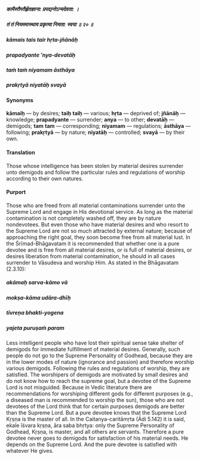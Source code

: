 ##### कामैस्तैस्तैर्हृतज्ञाना: प्रपद्यन्तेऽन्यदेवता: ।
##### तं तं नियममास्थाय प्रकृत्या नियता: स्वया ॥ २० ॥

##### kāmais tais tair hṛta-jñānāḥ
##### prapadyante ’nya-devatāḥ
##### taṁ taṁ niyamam āsthāya
##### prakṛtyā niyatāḥ svayā

#### Synonyms

**kāmaiḥ** — by desires; **taiḥ** **taiḥ** — various; **hṛta** — deprived of; **jñānāḥ** — knowledge; **prapadyante** — surrender; **anya** — to other; **devatāḥ** — demigods; **tam** **tam** — corresponding; **niyamam** — regulations; **āsthāya** — following; **prakṛtyā** — by nature; **niyatāḥ** — controlled; **svayā** — by their own.

#### Translation

Those whose intelligence has been stolen by material desires surrender unto demigods and follow the particular rules and regulations of worship according to their own natures.

#### Purport

Those who are freed from all material contaminations surrender unto the Supreme Lord and engage in His devotional service. As long as the material contamination is not completely washed off, they are by nature nondevotees. But even those who have material desires and who resort to the Supreme Lord are not so much attracted by external nature; because of approaching the right goal, they soon become free from all material lust. In the Śrīmad-Bhāgavatam it is recommended that whether one is a pure devotee and is free from all material desires, or is full of material desires, or desires liberation from material contamination, he should in all cases surrender to Vāsudeva and worship Him. As stated in the Bhāgavatam (2.3.10):

##### akāmaḥ sarva-kāmo vā
##### mokṣa-kāma udāra-dhīḥ
##### tīvreṇa bhakti-yogena
##### yajeta puruṣaṁ param

Less intelligent people who have lost their spiritual sense take shelter of demigods for immediate fulfillment of material desires. Generally, such people do not go to the Supreme Personality of Godhead, because they are in the lower modes of nature (ignorance and passion) and therefore worship various demigods. Following the rules and regulations of worship, they are satisfied. The worshipers of demigods are motivated by small desires and do not know how to reach the supreme goal, but a devotee of the Supreme Lord is not misguided. Because in Vedic literature there are recommendations for worshiping different gods for different purposes (e.g., a diseased man is recommended to worship the sun), those who are not devotees of the Lord think that for certain purposes demigods are better than the Supreme Lord. But a pure devotee knows that the Supreme Lord Kṛṣṇa is the master of all. In the Caitanya-caritāmṛta (Ādi 5.142) it is said, ekale īśvara kṛṣṇa, āra saba bhṛtya: only the Supreme Personality of Godhead, Kṛṣṇa, is master, and all others are servants. Therefore a pure devotee never goes to demigods for satisfaction of his material needs. He depends on the Supreme Lord. And the pure devotee is satisfied with whatever He gives.